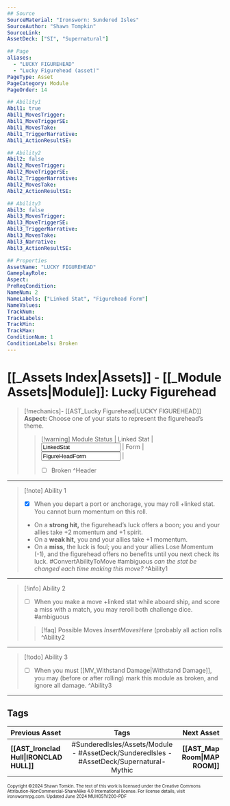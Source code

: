 ```yaml
---
## Source
SourceMaterial: "Ironsworn: Sundered Isles"
SourceAuthor: "Shawn Tompkin"
SourceLink: 
AssetDeck: ["SI", "Supernatural"]

## Page
aliases:
  - "LUCKY FIGUREHEAD"
  - "Lucky Figurehead (asset)"
PageType: Asset
PageCategory: Module
PageOrder: 14

## Ability1
Abil1: true
Abil1_MovesTrigger: 
Abil1_MoveTriggerSE: 
Abil1_MovesTake: 
Abil1_TriggerNarrative: 
Abil1_ActionResultSE: 

## Ability2
Abil2: false
Abil2_MovesTrigger: 
Abil2_MoveTriggerSE: 
Abil2_TriggerNarrative: 
Abil2_MovesTake: 
Abil2_ActionResultSE: 

## Ability3
Abil3: false
Abil3_MovesTrigger: 
Abil3_MoveTriggerSE: 
Abil3_TriggerNarrative: 
Abil3_MovesTake: 
Abil3_Narrative: 
Abil3_ActionResultSE: 

## Properties
AssetName: "LUCKY FIGUREHEAD"
GameplayRole: 
Aspect: 
PreReqCondition: 
NameNum: 2
NameLabels: ["Linked Stat", "Figurehead Form"]
NameValues: 
TrackNum: 
TrackLabels: 
TrackMin: 
TrackMax: 
ConditionNum: 1
ConditionLabels: Broken
---
```

# [[_Assets Index|Assets]] - [[_Module Assets|Module]]: Lucky Figurehead

> [!mechanics]- [[AST_Lucky Figurehead|LUCKY FIGUREHEAD]]
> **Aspect:** Choose one of your stats to represent the figurehead’s theme.
> > [!warning] Module Status | Linked Stat | <input type=texbox value="LinkedStat"> | Form | <input type=texbox value="FigureHeadForm"> |
> > - [ ] Broken ^Header
 ___
> [!note] Ability 1
> - [x] When you depart a port or anchorage, you may roll +linked stat. You cannot burn momentum on this roll.
> - On a **strong hit,** the figurehead’s luck offers a boon; you and your allies take +2 momentum and +1 spirit.
> - On a **weak hit,** you and your allies take +1 momentum.
> - On a **miss,** the luck is foul; you and your allies Lose Momentum (-1), and the figurehead offers no benefits until you next check its luck. #ConvertAbilityToMove #ambiguous _can the stat be changed each time making this move?_ ^Ability1
___
> [!info] Ability 2
> - [ ] When you make a move +linked stat while aboard ship, and score a miss with a match, you may reroll both challenge dice. #ambiguous 
> > [!faq] Possible Moves
> > _InsertMovesHere_ (probably all action rolls ^Ability2
___
> [!todo] Ability 3
> - [ ] When you must [[MV_Withstand Damage|Withstand Damage]], you may (before or after rolling) mark this module as broken, and ignore all damage. ^Ability3
___
## Tags

| Previous Asset | Tags | Next Asset |
| :--- | :---: | ---: |
| **[[AST_Ironclad Hull\|IRONCLAD HULL]]** | #SunderedIsles/Assets/Module - #AssetDeck/SunderedIsles - #AssetDeck/Supernatural-Mythic| **[[AST_Map Room\|MAP ROOM]]** |

<font size=-2>Copyright ©2024 Shawn Tomkin. The text of this work is licensed under the Creative Commons Attribution-NonCommercial-ShareAlike 4.0 International license. For license details, visit ironswornrpg.com. Updated June 2024 MUH051V200-PDF</font>